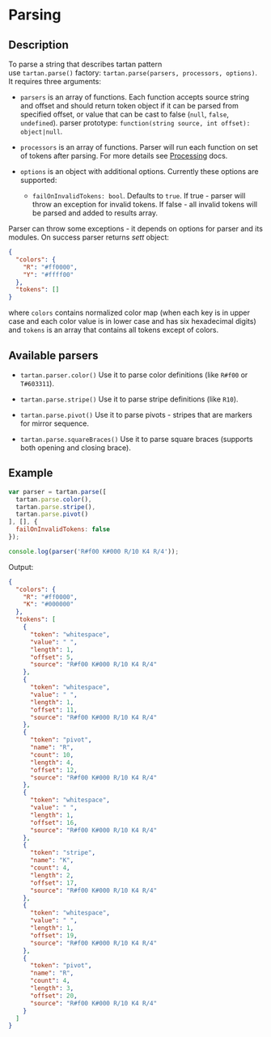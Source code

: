 # Parsing

## Description

To parse a string that describes tartan pattern  
use `tartan.parse()` factory: `tartan.parse(parsers, processors, options)`.
It requires three arguments: 

- `parsers` is an array of functions. Each function 
accepts source string and offset and should return token
object if it can be parsed from specified offset, or 
value that can be cast to false (`null`, `false`, `undefined`).
parser prototype: `function(string source, int offset): object|null`.

- `processors` is an array of functions. Parser will run
each function on set of tokens after parsing. For more details 
see [Processing](process.md) docs.

- `options` is an object with additional options.
Currently these options are supported:
  
  - `failOnInvalidTokens: bool`. Defaults to `true`. If true - 
  parser will throw an exception for invalid tokens. If false -
  all invalid tokens will be parsed and added to results array.
  
Parser can throw some exceptions - it depends on options for 
parser and its modules. On success parser returns _sett_ object:
```json
{
  "colors": {
    "R": "#ff0000",
    "Y": "#ffff00"
  },
  "tokens": [] 
}
```

where `colors` contains normalized color map (when each key is in 
upper case and each color value is in lower case and has six 
hexadecimal digits) and `tokens` is an array that contains all tokens 
except of colors.
  
## Available parsers
  
- `tartan.parser.color()` Use it to parse color 
definitions (like `R#f00` or `T#603311`).

- `tartan.parse.stripe()` Use it to parse stripe 
definitions (like `R10`).
   
- `tartan.parse.pivot()` Use it to parse pivots - 
stripes that are markers for mirror sequence.

- `tartan.parse.squareBraces()` Use it to parse 
square braces (supports both opening and closing brace).

## Example

```javascript
var parser = tartan.parse([
  tartan.parse.color(),
  tartan.parse.stripe(),
  tartan.parse.pivot()
], [], {
  failOnInvalidTokens: false
});

console.log(parser('R#f00 K#000 R/10 K4 R/4'));
```

Output:

```json
{
  "colors": {
    "R": "#ff0000",
    "K": "#000000"
  },
  "tokens": [
    {
      "token": "whitespace",
      "value": " ",
      "length": 1,
      "offset": 5,
      "source": "R#f00 K#000 R/10 K4 R/4"
    },
    {
      "token": "whitespace",
      "value": " ",
      "length": 1,
      "offset": 11,
      "source": "R#f00 K#000 R/10 K4 R/4"
    },
    {
      "token": "pivot",
      "name": "R",
      "count": 10,
      "length": 4,
      "offset": 12,
      "source": "R#f00 K#000 R/10 K4 R/4"
    },
    {
      "token": "whitespace",
      "value": " ",
      "length": 1,
      "offset": 16,
      "source": "R#f00 K#000 R/10 K4 R/4"
    },
    {
      "token": "stripe",
      "name": "K",
      "count": 4,
      "length": 2,
      "offset": 17,
      "source": "R#f00 K#000 R/10 K4 R/4"
    },
    {
      "token": "whitespace",
      "value": " ",
      "length": 1,
      "offset": 19,
      "source": "R#f00 K#000 R/10 K4 R/4"
    },
    {
      "token": "pivot",
      "name": "R",
      "count": 4,
      "length": 3,
      "offset": 20,
      "source": "R#f00 K#000 R/10 K4 R/4"
    }
  ]
}
```
